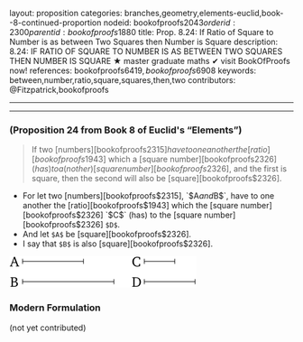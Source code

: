 layout: proposition
categories: branches,geometry,elements-euclid,book--8-continued-proportion
nodeid: bookofproofs$2043
orderid: 2300
parentid: bookofproofs$1880
title: Prop. 8.24: If Ratio of Square to Number is as between Two Squares then Number is Square
description: 8.24: IF RATIO OF SQUARE TO NUMBER IS AS BETWEEN TWO SQUARES THEN NUMBER IS SQUARE &#9733; master graduate maths &#10004; visit BookOfProofs now!
references: bookofproofs$6419,bookofproofs$6908
keywords: between,number,ratio,square,squares,then,two
contributors: @Fitzpatrick,bookofproofs

---


---

### (Proposition 24 from Book 8 of Euclid's “Elements”)


> If two [numbers][bookofproofs$2315] have to one another the [ratio][bookofproofs$1943] which a [square number][bookofproofs$2326] (has) to a(nother) [square number][bookofproofs$2326], and the first is square, then the second will also be [square][bookofproofs$2326].

* For let two [numbers][bookofproofs$2315], `$A$` and `$B$`, have to one another the [ratio][bookofproofs$1943] which the [square number][bookofproofs$2326] `$C$` (has) to the [square number][bookofproofs$2326] `$D$`.
* And let `$A$` be [square][bookofproofs$2326].
* I say that `$B$` is also [square][bookofproofs$2326].

![fig24e](https://github.com/bookofproofs/bookofproofs.github.io/blob/main/_sources/_assets/images/euclid/Book08/fig24e.png?raw=true)




### Modern Formulation

(not yet contributed)
